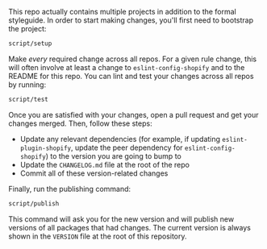 This repo actually contains multiple projects in addition to the formal styleguide. In order to start making changes, you'll first need to bootstrap the project:

```bash
script/setup
```

Make *every* required change across all repos. For a given rule change, this will often involve at least a change to `eslint-config-shopify` and to the README for this repo. You can lint and test your changes across all repos by running:

```bash
script/test
```

Once you are satisfied with your changes, open a pull request and get your changes merged. Then, follow these steps:

- Update any relevant dependencies (for example, if updating `eslint-plugin-shopify`, update the peer dependency for `eslint-config-shopify`) to the version you are going to bump to
- Update the `CHANGELOG.md` file at the root of the repo
- Commit all of these version-related changes

Finally, run the publishing command:

```bash
script/publish
```

This command will ask you for the new version and will publish new versions of all packages that had changes. The current version is always shown in the `VERSION` file at the root of this repository.
